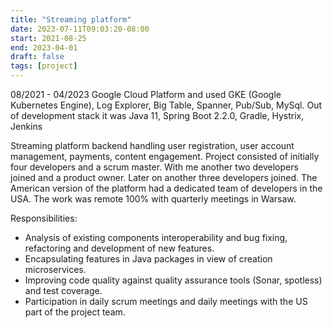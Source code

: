 ```yaml
---
title: "Streaming platform"
date: 2023-07-11T09:03:20-08:00
start: 2021-08-25
end: 2023-04-01
draft: false
tags: [project]
---
```

08/2021 - 04/2023 Google Cloud Platform and used GKE (Google Kubernetes Engine), Log Explorer, Big Table, Spanner, Pub/Sub, MySql. Out of development stack it was Java 11, Spring Boot 2.2.0, Gradle, Hystrix, Jenkins

Streaming platform backend handling user registration, user account management, payments, content engagement. Project consisted of initially four developers and a scrum master. With me another two developers joined and a product owner. Later on another three developers joined. The American version of the platform had a dedicated team of developers in the USA. The work was remote 100% with quarterly meetings in Warsaw.

Responsibilities:
- Analysis of existing components interoperability and bug fixing, refactoring and development of new features.
- Encapsulating features in Java packages in view of creation microservices.
- Improving code quality against quality assurance tools (Sonar, spotless) and test coverage.
- Participation in daily scrum meetings and daily meetings with the US part of the project team.
